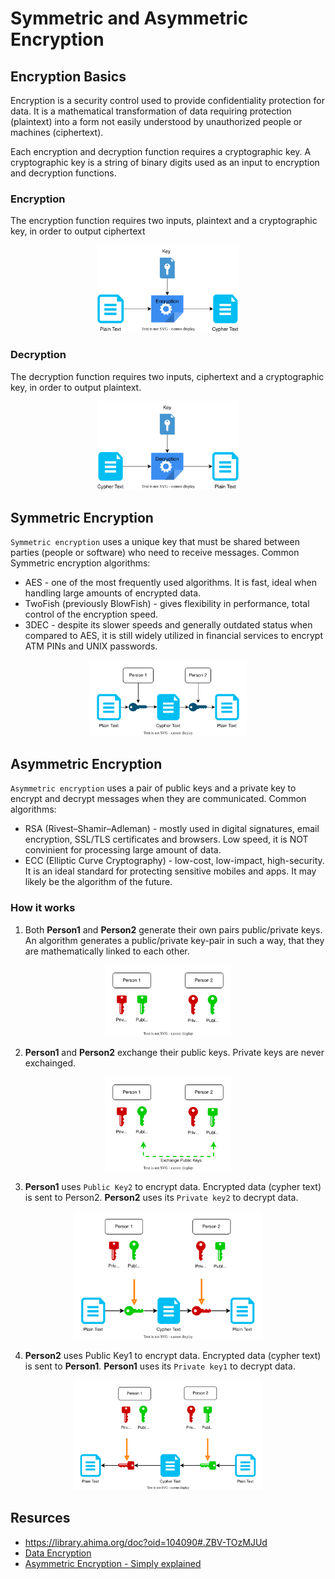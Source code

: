 # Symmetric and Asymmetric Encryption

## Encryption Basics
Encryption is a security control used to provide confidentiality protection for data. It is a mathematical transformation of data requiring protection (plaintext) into a form not easily understood by unauthorized people or machines (ciphertext).

Each encryption and decryption function requires a cryptographic key. A cryptographic key is a string of binary digits used as an input to encryption and decryption functions.

### Encryption
The encryption function requires two inputs, plaintext and a cryptographic key, in order to output ciphertext

<p align="center">
  <img src="images/encr_data.svg" width="45%">
</p>

### Decryption
The decryption function requires two inputs, ciphertext and a cryptographic key, in order to output plaintext.
<p align="center">
  <img src="images/decr_data.svg" width="45%">
</p>


## Symmetric Encryption
`Symmetric encryption` uses a unique key that must be shared between parties (people or software) who need to receive messages. Common Symmetric encryption algorithms:
  * AES - one of the most frequently used algorithms. It is fast, ideal when handling large amounts of encrypted data.
  * TwoFish (previously BlowFish) - gives flexibility in performance, total control of the encryption speed.
  * 3DEC - despite its slower speeds and generally outdated status when compared to AES, it is still widely utilized in financial services to encrypt ATM PINs and UNIX passwords.

<p align="center">
  <img src="images/sym_enc.drawio.svg" width="50%">
</p>


## Asymmetric Encryption
`Asymmetric encryption` uses a pair of public keys and a private key to encrypt and decrypt messages when they are communicated. Common algorithms:
  * RSA (Rivest–Shamir–Adleman) - mostly used in digital signatures, email encryption, SSL/TLS certificates and browsers. Low speed, it is NOT convinient for processing large amount of data.
  * ECC (Elliptic Curve Cryptography) - low-cost, low-impact, high-security. It is an ideal standard for protecting sensitive mobiles and apps. It may likely be the algorithm of the future.

### How it works
1. Both **Person1** and **Person2** generate their own pairs public/private keys.
  An algorithm generates a public/private key-pair in such a way, that they are mathematically linked to each other.

<p align="center">
  <img src="images/rsa_1.svg" width="40%">
</p>

2. **Person1** and **Person2** exchange their public keys. Private keys are never exchainged.

 
<p align="center">
  <img src="images/rsa_2.svg" width="40%">
</p>

3. **Person1** uses `Public Key2` to encrypt data. Encrypted data (cypher text) is sent to Person2. **Person2** uses its `Private key2` to decrypt data.


<p align="center">
  <img src="images/rsa_3.svg" width="60%">
</p>

4. **Person2** uses Public Key1 to encrypt data. Encrypted data (cypher text) is sent to **Person1**. **Person1** uses its `Private key1` to decrypt data.
<p align="center">
  <img src="images/rsa_4.svg" width="60%">
</p>


## Resurces
* https://library.ahima.org/doc?oid=104090#.ZBV-TOzMJUd
* [Data Encryption](https://preyproject.com/blog/types-of-encryption-symmetric-or-asymmetric-rsa-or-aes#:~:text=Symmetric%20vs%20Asymmetric%20Encryption,-Encryption%20types%20can&text=Symmetric%20encryption%20uses%20a%20unique,messages%20when%20they%20are%20communicated)
* [Asymmetric Encryption - Simply explained](https://www.youtube.com/watch?v=AQDCe585Lnc)
